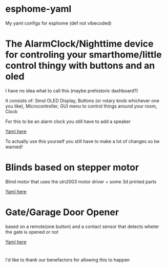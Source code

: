 # esphome-yaml
My yaml configs for esphome (def not vibecoded)

# The AlarmClock/Nighttime device for controling your smarthome/little control thingy with buttons and an oled

I have no idea what to call this (maybe prehistoric dashboard?)

It consists of: Smol OLED Display, Buttons (or rotary knob whichever one you like), Microcontroller, GUI menu to control things around your room, Clock 

For this to be an alarm clock you still have to add a speaker

[Yaml here](https://github.com/michauMiau/esphome-yaml/blob/ca624ee7792400c6b089adcec9874378aeb38857/OLED.yaml)

To actually use this yourself you still have to make a lot of changes so be warned!

# Blinds based on stepper motor

Blind motor that uses the uln2003 motor driver + some 3d printed parts

[Yaml here](https://github.com/michauMiau/esphome-yaml/blob/3c15e16260f9a75fdfcdec9790d7b81a3392a57f/blinds.yaml)

# Gate/Garage Door Opener 
based on a remote(one button) and a contact sensor that detects wheter the gate is opened or not

[Yaml here](https://github.com/michauMiau/esphome-yaml/blob/d5dfe3b3843629f59e7c62d79e5335c259569c4e/gate.yaml)

#
I'd like to thank our benefactors for allowing this to happen
